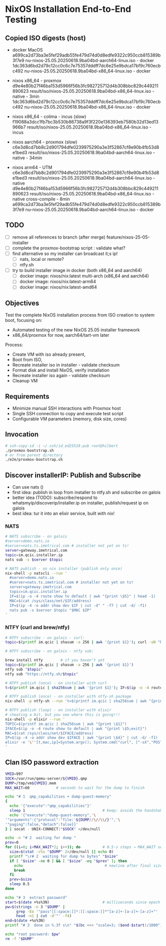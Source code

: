 # NixOS Installation End-to-End Testing

## Copied ISO digests (host)

- docker MacOS
a699ca2d73ba3e5fef29adb55fe479d74d0d8edfe9322c950ccb815389b3f7e9  nu-nixos-25.05.20250618.9ba04bd-aarch64-linux.iso - docker
1dc363d6bd2d79c12cc0c6c7e75357dddff7dc6e25e9bdca17bf9c760ecbc492  nu-nixos-25.05.20250618.9ba04bd-x86_64-linux.iso - docker

- nixos x86_64 - proxmox
d9e4e80b27f46ba153d5966f56b3fc982725712d4b308bbc829c449211890623  result/iso/nixos-25.05.20250618.9ba04bd-x86_64-linux.iso - native - 3min
1dc363d6bd2d79c12cc0c6c7e75357dddff7dc6e25e9bdca17bf9c760ecbc492  nu-nixos-25.05.20250618.9ba04bd-x86_64-linux.iso - docker

- nixos x86_64 - colima - incus (slow)
f19088a3dcc1fb7bc3b530b86738a9f3f220e136393eb7580b32d13ed13966b7  result/iso/nixos-25.05.20250618.9ba04bd-x86_64-linux.iso - incus

- nixos aarch64 - proxmox (slow)
c6e3d8cd7bb8c2d901794dfe0239975290a3e3f52867cf8e90b4fb53d8e1bed3  result/iso/nixos-25.05.20250618.9ba04bd-aarch64-linux.iso - native - 34min

- nixos arm64 - UTM
c6e3d8cd7bb8c2d901794dfe0239975290a3e3f52867cf8e90b4fb53d8e1bed3  result/iso/nixos-25.05.20250618.9ba04bd-aarch64-linux.iso - native
d9e4e80b27f46ba153d5966f56b3fc982725712d4b308bbc829c449211890623  result/iso/nixos-25.05.20250618.9ba04bd-x86_64-linux.iso - native cross-compile - 8min
a699ca2d73ba3e5fef29adb55fe479d74d0d8edfe9322c950ccb815389b3f7e9  nu-nixos-25.05.20250618.9ba04bd-aarch64-linux.iso - docker

## TODO

- [ ] remove all references to branch (after merge) feature/nixos-25-05-installer
- [ ] complete the proxmox-bootstrap script : validate what?
- [ ] find alternative so my installer can broadcast it;s ip!
  - [ ] nats, local or remote?
  - [ ] ntfy.sh
- [ ] try to build installer image in docker (both x86_64 and aarch64)
  - [ ] docker image: nixos/nix:latest multi-arch (x86_64 and aarch64)
  - [ ] docker image: nixos/nix:latest-arm64
  - [ ] docker image: nixos/nix:latest-amd64

## Objectives

Test the complete NixOS installation process from ISO creation to system boot, focusing on:

- Automated testing of the new NixOS 25.05 installer framework
- x86_64/proxmox for now, aarch64/tart-vm later

Process:

- Create VM with iso already present,
- Boot from ISO,
- Recreate installer iso in installer - validate checksum
- Format disk and install NixOS, verify installation
- Recreate installer iso again - validate checksum
- Cleanup VM

## Requirements

- Minimize manual SSH interactions with Proxmox host
- Single SSH connection to copy and execute test script
- Configurable VM parameters (memory, disk size, cores)

## Invocation

```bash
# ssh-copy-id -i ~/.ssh/id_ed25519.pub root@hilbert
./proxmox-bootstrap.sh
# or from parent directory
./e2e/proxmox-bootstrap.sh
```

## Discover installerIP: Publish and Subscribe

- Can use nats ()
- first idea: publish in loop from installer to ntfy.sh and subscribe on galois
- better idea (TODO): subscribe/respond to whatsmyip/discoverip/installer.ip on installer, publish/request ip on galois
- best idea: tur it into an elixir service, built with nix!

### NATS

```bash
# NATS subscribe - on galois
#server=demo.nats.io
#server=nats.ts.imetrical.com # installer not yet on ts!
server=gateway.imetrical.com
topic=im.qcic.installer.ip
nats sub -s $server $topic

# NATS publish - on nix installer (publish only once)
nix-shell -p natscli --run '
  #server=demo.nats.io
  #server=nats.ts.imetrical.com # installer not yet on ts!
  server=gateway.imetrical.com
  topic=im.qcic.installer.ip
  IF=$(ip -o -4 route show to default | awk "{print \$5}" | head -1)
  MAC=$(cat /sys/class/net/$IF/address)
  IP=$(ip -4 -o addr show dev $IF | cut -d" " -f7 | cut -d/ -f1)
  nats pub -s $server $topic "$MAC $IP"
'
```

### NTFY (curl and brew/ntfy)

```bash
# NTFY subscribe - on galois - curl:
topic=$(printf im.qcic | shasum -a 256 | awk '{print $1}'); curl -sN "https://ntfy.sh/$topic/sse" | sed -u -n 's/^data: //p'

# NTFY subscribe - on galois - ntfy sub:

brew install ntfy        # if you haven’t yet
topic=$(printf im.qcic | shasum -a 256 | awk '{print $1}')
ntfy sub "$topic"
ntfy sub "https://ntfy.sh/$topic"

# NTFY publish (once) - on installer with curl
t=$(printf im.qcic | sha256sum | awk '{print $1}'); IF=$(ip -o -4 route show to default | awk '{print $5;exit}'); MAC=$(cat /sys/class/net/$IF/address); IP=$(ip -4 -o addr show dev $IF | awk '{print $4}' | cut -d/ -f1); curl -sX POST "https://ntfy.sh/$t" -d "$MAC $IP"

# NTFY publish (once) - on installer with ntfy-sh package
nix-shell -p ntfy-sh --run 't=$(printf im.qcic | sha256sum | awk "{print \$1}"); IF=$(ip -o -4 route show to default | awk "{print \$5;exit}"); MAC=$(cat /sys/class/net/$IF/address); IP=$(ip -4 -o addr show dev $IF | awk "{print \$4}" | cut -d/ -f1); ntfy publish "https://ntfy.sh/$t" "$MAC $IP"'

# NTFY publish (loop) - on installer with elixir
# cheating a bit, but you see where this is going!!!
nix-shell -p elixir --run '
TOPIC=$(printf im.qcic | sha256sum | awk "{print \$1}")
IFACE=$(ip -o -4 route show to default | awk "{print \$5;exit}")
MAC=$(cat /sys/class/net/$IFACE/address)
IP=$(ip -4 -o addr show dev $IFACE | awk "{print \$4}" | cut -d/ -f1)
elixir -e '\''[t,mac,ip]=System.argv(); System.cmd("curl", ["-sX","POST","https://ntfy.sh/"<>t,"-d",mac<>" "<>ip])'\'' "$TOPIC" "$MAC" "$IP"
'
```

## Clan ISO password extraction

```bash
VMID=997
SOCK=/var/run/qemu-server/${VMID}.qmp
DUMP=/tmp/vm${VMID}.mem
MAX_WAIT=60            # seconds to wait for the dump to finish

echo "# 1  qmp_capabilities + dump-guest-memory"
{
  echo '{"execute":"qmp_capabilities"}'
  sleep 1                                   # keep: avoids the handshake race
  echo '{"execute":"dump-guest-memory",'\
'"arguments":{"protocol":"file:'${DUMP//\//\\/}'",'\
'"paging":false,"detach":false}}'
} | socat - UNIX-CONNECT:"$SOCK" >/dev/null

echo -n "# 2  waiting for dump "
prev=0
for ((i=0; i<MAX_WAIT*2; i++)); do          # 0.5-s steps → MAX_WAIT seconds
  size=$(stat -c%s "$DUMP" 2>/dev/null || echo 0)
  printf "\r# 2  waiting for dump %s bytes" "$size"
  if [ "$size" -ne 0 ] && [ "$size" -eq "$prev" ]; then
    echo                                     # newline after final size
    break
  fi
  prev=$size
  sleep 0.5
done

echo "# 3  extract password"
start=$(date +%s%3N)                        # milliseconds since epoch
pw=$(strings -n 3 "$DUMP" |
     grep -Eo '"pass"[[:space:]]*:[[:space:]]*"[a-z]+-[a-z]+-[a-z]+"' |
     head -n1 | cut -d'"' -f4)
end=$(date +%s%3N)
printf "# 3  done in %.3f s\n" "$(bc <<< "scale=3; ($end-$start)/1000")"

echo "root password: $pw"
rm -f "$DUMP"
```
